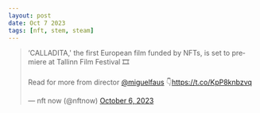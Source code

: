 ```yaml
---
layout: post
date: Oct 7 2023
tags: [nft, stem, steam]
---
```


<blockquote class="twitter-tweet"><p lang="en" dir="ltr">‘CALLADITA,&#39; the first European film funded by NFTs, is set to premiere at Tallinn Film Festival 🎞️<br><br>Read for more from director <a href="https://twitter.com/miguelfaus?ref_src=twsrc%5Etfw">@miguelfaus</a> 👇<a href="https://t.co/KpP8knbzvq">https://t.co/KpP8knbzvq</a></p>&mdash; nft now (@nftnow) <a href="https://twitter.com/nftnow/status/1710417905928794478?ref_src=twsrc%5Etfw">October 6, 2023</a></blockquote> <script async src="https://platform.twitter.com/widgets.js" charset="utf-8"></script>
